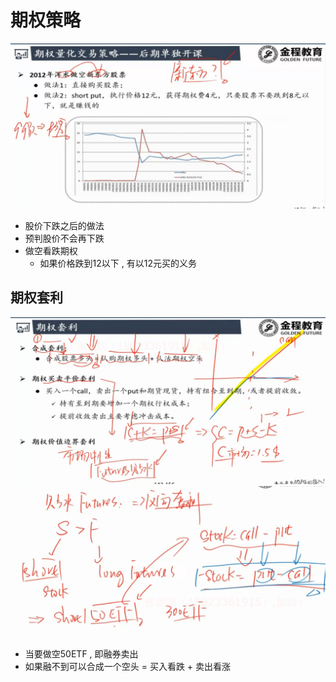 # 期权策略

<img src="期权策略.assets/image-20200303213151149.png" alt="image-20200303213151149" style="zoom: 67%;" />

- 股价下跌之后的做法
- 预判股价不会再下跌
- 做空看跌期权
  - 如果价格跌到12以下 , 有以12元买的义务



## 期权套利

<img src="期权策略.assets/image-20200303231609118.png" alt="image-20200303231609118" style="zoom:67%;" />

<img src="期权策略.assets/image-20200303231751640.png" alt="image-20200303231751640" style="zoom:67%;" />

- 当要做空50ETF , 即融券卖出
- 如果融不到可以合成一个空头 = 买入看跌 + 卖出看涨

